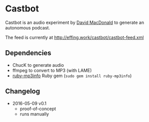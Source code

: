 # Castbot

Castbot is an audio experiment by [David MacDonald](http://davidmacdonaldmusic.com) to generate an autonomous podcast.

The feed is currently at <http://effing.work/castbot/castbot-feed.xml>

## Dependencies

- ChucK to generate audio
- ffmpeg to convert to MP3 (with LAME)
- [ruby-mp3info](https://github.com/moumar/ruby-mp3info) Ruby gem (`sudo gem install ruby-mp3info`)

## Changelog

- 2016-05-09 v0.1
    - proof-of-concept
    - runs manually

